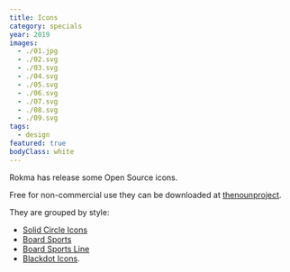 ```yaml
---
title: Icons
category: specials
year: 2019
images:
  - ./01.jpg
  - ./02.svg
  - ./03.svg
  - ./04.svg
  - ./05.svg
  - ./06.svg
  - ./07.svg
  - ./08.svg
  - ./09.svg
tags:
  - design
featured: true
bodyClass: white
---
```


Rokma has release some Open Source icons.

Free for non-commercial use they can be downloaded at [thenounproject](https://thenounproject.com/rokma/uploads/).

They are grouped by style:

- [Solid Circle Icons](https://thenounproject.com/rokma/collection/board-sports-solid-circle-icons-collection/)
- [Board Sports](https://thenounproject.com/rokma/collection/board-sports/)
- [Board Sports Line](https://thenounproject.com/rokma/collection/board-sports-line-collection/)
- [Blackdot Icons](https://thenounproject.com/rokma/collection/board-rider-blackdot-icons-collection).
